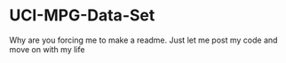 # UCI-MPG-Data-Set

Why are you forcing me to make a readme. Just let me post my code and move on with my life
